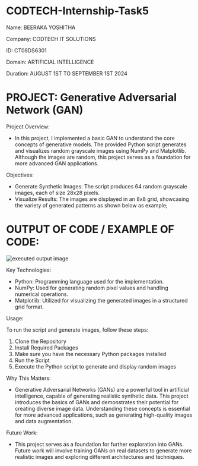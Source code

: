 # CODTECH-Internship-Task5

Name: BEERAKA YOSHITHA

Company: CODTECH IT SOLUTIONS

ID: CT08DS6301

Domain: ARTIFICIAL INTELLIGENCE

Duration: AUGUST 1ST TO SEPTEMBER 1ST 2024

# PROJECT: Generative Adversarial Network (GAN)
Project Overview:

- In this project, I implemented a basic GAN to understand the core concepts of generative models. The provided Python script generates and visualizes random grayscale images using NumPy and Matplotlib. Although the images are random, this project serves as a foundation for more advanced GAN applications.

Objectives:

- Generate Synthetic Images: The script produces 64 random grayscale images, each of size 28x28 pixels.
- Visualize Results: The images are displayed in an 8x8 grid, showcasing the variety of generated patterns as shown below as example;

 # OUTPUT OF CODE / EXAMPLE OF CODE:
  ![executed output image](https://github.com/user-attachments/assets/a1395395-55ee-41e5-9de5-76615cafcf4d)



Key Technologies:
- Python: Programming language used for the implementation.
- NumPy: Used for generating random pixel values and handling numerical operations.
- Matplotlib: Utilized for visualizing the generated images in a structured grid format.


Usage:

To run the script and generate images, follow these steps:
1. Clone the Repository
2. Install Required Packages
3. Make sure you have the necessary Python packages installed
4. Run the Script
5. Execute the Python script to generate and display random images

Why This Matters:

- Generative Adversarial Networks (GANs) are a powerful tool in artificial intelligence, capable of generating realistic synthetic data. This project introduces the basics of GANs and demonstrates their potential for creating diverse image data. Understanding these concepts is essential for more advanced applications, such as generating high-quality images and data augmentation.

Future Work:

- This project serves as a foundation for further exploration into GANs. Future work will involve training GANs on real datasets to generate more realistic images and exploring different architectures and techniques.
   
